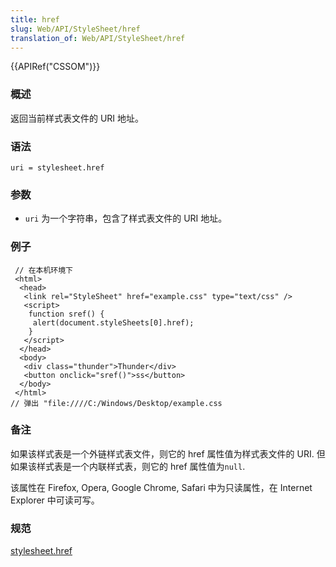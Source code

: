 ```yaml
---
title: href
slug: Web/API/StyleSheet/href
translation_of: Web/API/StyleSheet/href
---
```

{{APIRef("CSSOM")}}

### 概述

返回当前样式表文件的 URI 地址。

### 语法

```plain
uri = stylesheet.href
```

### 参数

- `uri` 为一个字符串，包含了样式表文件的 URI 地址。

### 例子

```plain
 // 在本机环境下
 <html>
  <head>
   <link rel="StyleSheet" href="example.css" type="text/css" />
   <script>
    function sref() {
     alert(document.styleSheets[0].href);
    }
   </script>
  </head>
  <body>
   <div class="thunder">Thunder</div>
   <button onclick="sref()">ss</button>
  </body>
 </html>
// 弹出 "file:////C:/Windows/Desktop/example.css
```

### 备注

如果该样式表是一个外链样式表文件，则它的 href 属性值为样式表文件的 URI. 但如果该样式表是一个内联样式表，则它的 href 属性值为`null`.

该属性在 Firefox, Opera, Google Chrome, Safari 中为只读属性，在 Internet Explorer 中可读可写。

### 规范

[stylesheet.href](http://www.w3.org/TR/2000/REC-DOM-Level-2-Style-20001113/stylesheets.html#StyleSheets-StyleSheet-href)
